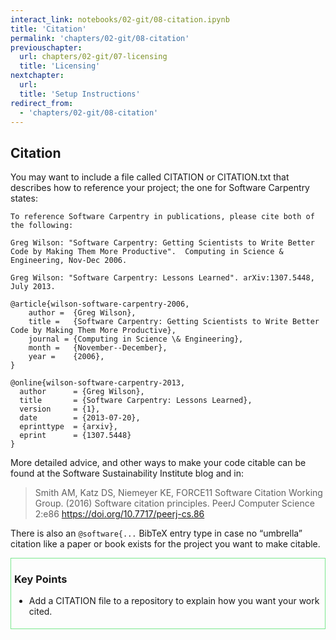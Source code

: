 ```yaml
---
interact_link: notebooks/02-git/08-citation.ipynb
title: 'Citation'
permalink: 'chapters/02-git/08-citation'
previouschapter:
  url: chapters/02-git/07-licensing
  title: 'Licensing'
nextchapter:
  url: 
  title: 'Setup Instructions'
redirect_from:
  - 'chapters/02-git/08-citation'
---
```


## Citation

You may want to include a file called CITATION or CITATION.txt that describes how to reference your project; the one for Software Carpentry states:

```
To reference Software Carpentry in publications, please cite both of the following:

Greg Wilson: "Software Carpentry: Getting Scientists to Write Better
Code by Making Them More Productive".  Computing in Science &
Engineering, Nov-Dec 2006.

Greg Wilson: "Software Carpentry: Lessons Learned". arXiv:1307.5448,
July 2013.

@article{wilson-software-carpentry-2006,
    author =  {Greg Wilson},
    title =   {Software Carpentry: Getting Scientists to Write Better Code by Making Them More Productive},
    journal = {Computing in Science \& Engineering},
    month =   {November--December},
    year =    {2006},
}

@online{wilson-software-carpentry-2013,
  author      = {Greg Wilson},
  title       = {Software Carpentry: Lessons Learned},
  version     = {1},
  date        = {2013-07-20},
  eprinttype  = {arxiv},
  eprint      = {1307.5448}
}
```

More detailed advice, and other ways to make your code citable can be found at the Software Sustainability Institute blog and in:

> Smith AM, Katz DS, Niemeyer KE, FORCE11 Software Citation Working Group. (2016) Software citation principles. PeerJ Computer Science 2:e86 https://doi.org/10.7717/peerj-cs.86

There is also an `@software{...` BibTeX entry type in case no “umbrella” citation like a paper or book exists for the project you want to make citable.

<div style='padding-left: 5px; padding-top: 0; padding-bottom: 0; padding-right: 0; border: 1px solid; border-color: #7ae78e; padding-bottom: 5px;'><h3>Key Points</h3>
<ul>
<li>Add a CITATION file to a repository to explain how you want your work cited.</li>
</ul></div>
